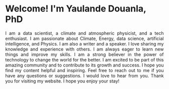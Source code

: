# Welcome!  I'm  Yaulande Douanla, PhD 
<div style="text-align: justify;">
I am a data scientist, a climate and atmospheric physicist, and a tech enthusiast. I am passionate about Climate, Energy, data science, artificial intelligence, and Physics. I am also a writer and a speaker. I love sharing my knowledge and experience with others. I am always eager to learn new things and improve my skills. I am a strong believer in the power of technology to change the world for the better. I am excited to be part of this amazing community and to contribute to its growth and success. I hope you find my content helpful and inspiring. Feel free to reach out to me if you have any questions or suggestions. I would love to hear from you. Thank you for visiting my website. I hope you enjoy your stay! 
</div>



